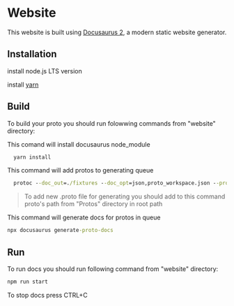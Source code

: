 # Website

This website is built using [Docusaurus 2](https://v2.docusaurus.io/), a modern static website generator.

## Installation

install node.js LTS version

install [yarn](https://classic.yarnpkg.com/lang/en/docs/install/#windows-stable)
## Build  
To build your proto you should run folowwing commands from "website" directory:  
  
  
This comand will install docusaurus node_module
```cmd
  yarn install
```
This command will add protos to generating queue
```cmd
  protoc --doc_out=./fixtures --doc_opt=json,proto_workspace.json --proto_path=../../Protos ClientProtos/authServiceForClient.proto ClientProtos/briefcaseServiceForClient.proto ClientProtos/orderServiceForClient.proto ClientProtos/productServiceForClient.proto ClientProtos/balanceServiceForClient.proto decimalValue.proto 

```
> To add new .proto file for generating you should add to this command proto's path from "Protos" directory in root path  

This command will generate docs for protos in queue
```cmd
npx docusaurus generate-proto-docs
```

## Run
To run docs you should run following command from "website" directory:  
```cmd
npm run start
```
To stop docs press CTRL+C
